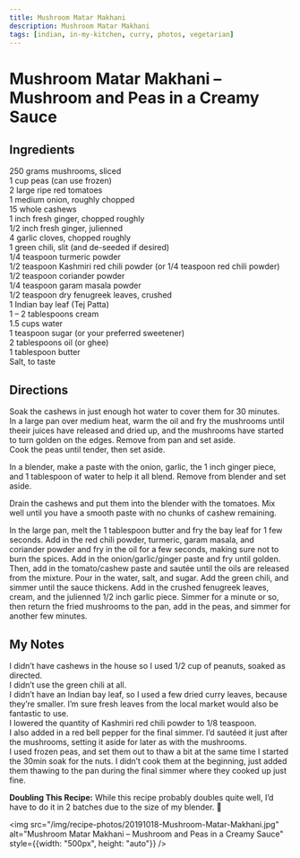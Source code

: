 ```yaml
---
title: Mushroom Matar Makhani
description: Mushroom Matar Makhani
tags: [indian, in-my-kitchen, curry, photos, vegetarian]
---
```


# Mushroom Matar Makhani – Mushroom and Peas in a Creamy Sauce

## Ingredients
250 grams mushrooms, sliced  
1 cup peas (can use frozen)  
2 large ripe red tomatoes  
1 medium onion, roughly chopped  
15 whole cashews  
1 inch fresh ginger, chopped roughly  
1/2 inch fresh ginger, julienned  
4 garlic cloves, chopped roughly  
1 green chili, slit (and de-seeded if desired)  
1/4 teaspoon turmeric powder  
1/2 teaspoon Kashmiri red chili powder (or 1/4 teaspoon red chili powder)  
1/2 teaspoon coriander powder  
1/4 teaspoon garam masala powder  
1/2 teaspoon dry fenugreek leaves, crushed  
1 Indian bay leaf (Tej Patta)  
1 – 2 tablespoons cream  
1.5 cups water  
1 teaspoon sugar (or your preferred sweetener)  
2 tablespoons oil (or ghee)  
1 tablespoon butter  
Salt, to taste

## Directions
Soak the cashews in just enough hot water to cover them for 30 minutes.  
In a large pan over medium heat, warm the oil and fry the mushrooms until theeir juices have released and dried up, and the mushrooms have started to turn golden on the edges. Remove from pan and set aside.  
Cook the peas until tender, then set aside.

In a blender, make a paste with the onion, garlic, the 1 inch ginger piece, and 1 tablespoon of water to help it all blend. Remove from blender and set aside.

Drain the cashews and put them into the blender with the tomatoes. Mix well until you have a smooth paste with no chunks of cashew remaining.

In the large pan, melt the 1 tablespoon butter and fry the bay leaf for 1 few seconds. Add in the red chili powder, turmeric, garam masala, and coriander powder and fry in the oil for a few seconds, making sure not to burn the spices.
Add in the onion/garlic/ginger paste and fry until golden.
Then, add in the tomato/cashew paste and sautée until the oils are released from the mixture.
Pour in the water, salt, and sugar. Add the green chili, and simmer until the sauce thickens.
Add in the crushed fenugreek leaves, cream, and the julienned 1/2 inch garlic piece.
Simmer for a minute or so, then return the fried mushrooms to the pan, add in the peas, and simmer for another few minutes.

## My Notes
I didn’t have cashews in the house so I used 1/2 cup of peanuts, soaked as directed.  
I didn’t use the green chili at all.  
I didn’t have an Indian bay leaf, so I used a few dried curry leaves, because they’re smaller. I’m sure fresh leaves from the local market would also be fantastic to use.  
I lowered the quantity of Kashmiri red chili powder to 1/8 teaspoon.  
I also added in a red bell pepper for the final simmer. I’d sautéed it just after the mushrooms, setting it aside for later as with the mushrooms.  
I used frozen peas, and set them out to thaw a bit at the same time I started the 30min soak for the nuts. I didn’t cook them at the beginning, just added them thawing to the pan during the final simmer where they cooked up just fine.

**Doubling This Recipe:** While this recipe probably doubles quite well, I’d have to do it in 2 batches due to the size of my blender. 🙂

<img src="/img/recipe-photos/20191018-Mushroom-Matar-Makhani.jpg" alt="Mushroom Matar Makhani – Mushroom and Peas in a Creamy Sauce" style={{width: "500px", height: "auto"}} />